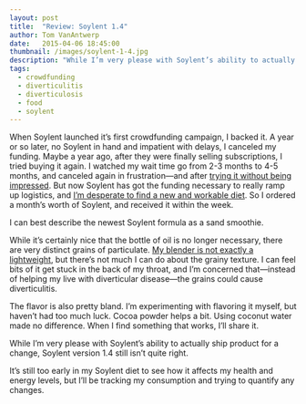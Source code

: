 ```yaml
---
layout: post
title:  "Review: Soylent 1.4"
author: Tom VanAntwerp
date:   2015-04-06 18:45:00
thumbnail: /images/soylent-1-4.jpg
description: "While I’m very please with Soylent’s ability to actually ship product for a change, Soylent version 1.4 still isn’t quite right. It’s still too early in my Soylent diet to see how it affects my health and energy levels, but I’ll be tracking my consumption and trying to quantify any changes."
tags:
  - crowdfunding
  - diverticulitis
  - diverticulosis
  - food
  - soylent
---
```


When Soylent launched it’s first crowdfunding campaign, I backed it. A year or so later, no Soylent in hand and impatient with delays, I canceled my funding. Maybe a year ago, after they were finally selling subscriptions, I tried buying it again. I watched my wait time go from 2-3 months to 4-5 months, and canceled again in frustration—and after [trying it without being impressed](/soylent-first-impressions/). But now Soylent has got the funding necessary to really ramp up logistics, and [I’m desperate to find a new and workable diet](/diverticulosis/). So I ordered a month’s worth of Soylent, and received it within the week.

I can best describe the newest Soylent formula as a sand smoothie.

While it’s certainly nice that the bottle of oil is no longer necessary, there are very distinct grains of particulate. [My blender is not exactly a lightweight](http://smile.amazon.com/gp/product/B003VWXXXK/), but there’s not much I can do about the grainy texture. I can feel bits of it get stuck in the back of my throat, and I’m concerned that—instead of helping my live with diverticular disease—the grains could cause diverticulitis.

The flavor is also pretty bland. I’m experimenting with flavoring it myself, but haven’t had too much luck. Cocoa powder helps a bit. Using coconut water made no difference. When I find something that works, I’ll share it.

While I’m very please with Soylent’s ability to actually ship product for a change, Soylent version 1.4 still isn’t quite right.

It’s still too early in my Soylent diet to see how it affects my health and energy levels, but I’ll be tracking my consumption and trying to quantify any changes.
